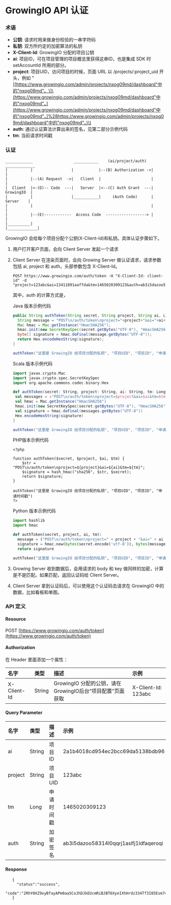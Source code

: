 # GrowingIO API 认证

### 术语

* **公钥**: 请求时用来做身份校验的一串字符码
* **私钥**: 双方所约定的加密算法的私钥
* **X-Client-Id**: GrowingIO 分配的项目公钥
* **ai**: 项目ID，可在项目管理的项目概览里获得这串ID，也是集成 SDK 时 setAccountId 所用的部分。
* **project**: 项目UID，访问项目的时候，页面 URL 以 /projects/:project\_uid 开头，例如 "\[[https://www.growingio.com/admin/projects/nxog09md/dashboard"中的"nxog09md"。\]\(https://www.growingio.com/admin/projects/nxog09md/dashboard"中的"nxog09md"。](https://www.growingio.com/admin/projects/nxog09md/dashboard"中的"nxog09md"。]%28https://www.growingio.com/admin/projects/nxog09md/dashboard"中的"nxog09md"。)\)
* **auth**: 通过认证算法计算出来的签名，见第二部分示例代码
* **tm**: 当前请求时间戳

### 认证

```
____________                  ___________    (ai/project/auth)   _____________
|          |                 |           |--(B) Authorization ->|             |
|          |--(A) Request  ->|   Client  |                      |             |
|  Client  |<-(D)-- Code  ---|   Server  |<--(C) Auth Grant  ---|  GrowingIO  |
|          |                 |___________|     (Auth Code)      |   Server    |
|          |                                                    |             |
|          |--(E)------------  Access Code  ------------------> |             |
|__________|                                                    |_____________|
```

GrowingIO 会给每个项目分配个公钥\(X-Client-Id\)和私钥。具体认证步骤如下。

1. 用户打开客户页面，会向 Client Server 发起一个请求
2. Client Server 在渲染页面时，会向 Growing Server 做认证请求，请求参数包括 ai, project 和 auth，头部参数包含 X-Client-Id。

   ```
   POST https://www.growingio.com/auth/token -H "X-Client-Id: client-id" -d "project=123abc&ai=13411891aaffda&tm=1465020309123&auth=ab3i5dazoo58314l0qqrj1aslfj1ldfaqeroqi"
   ```

   其中，auth 的计算方式是，

   Java 版本示例代码

   ```java
   public String authToken(String secret, String project, String ai, Long tm) throws Exception {
     String message = "POST\n/auth/token\nproject="+project+"&ai="+ai+"&tm="+tm;
     Mac hmac = Mac.getInstance("HmacSHA256");
     hmac.init(new SecretKeySpec(secret.getBytes("UTF-8"), "HmacSHA256"));
     byte[] signature = hmac.doFinal(message.getBytes("UTF-8"));
     return Hex.encodeHexString(signature);
   }

   authToken("这里是 GrowingIO 给项目分配的私钥", "项目UID", "项目ID", "申请时间戳")
   ```

   Scala 版本示例代码

   ```scala
   import javax.crypto.Mac
   import javax.crypto.spec.SecretKeySpec
   import org.apache.commons.codec.binary.Hex

   def authToken(secret: String, project: String, ai: String, tm: Long) = {
    val messages = s"POST\n/auth/token\nproject=$project&ai=$ai&tm=$tm"
    val hmac = Mac.getInstance("HmacSHA256")
    hmac.init(new SecretKeySpec(secret.getBytes("UTF-8"), "HmacSHA256"))
    val signature = hmac.doFinal(messages.getBytes("UTF-8"))
    Hex.encodeHexString(signature)
   }

   authToken("这里是 GrowingIO 给项目分配的私钥", "项目UID", "项目ID", "申请时间戳")
   ```

   PHP版本示例代码

   ```
   <?php

   function authToken($secret, $project, $ai, $tm) {
       $str = "POST\n/auth/token\nproject=${project}&ai=${ai}&tm=${tm}";
       $signature = hash_hmac("sha256", $str, $secret);
       return $signature;
   }

   authToken("这里是 GrowingIO 给项目分配的私钥", "项目UID", "项目ID", "申请时间戳")
   ?>
   ```

   Python 版本示例代码

   ```Python
   import hashlib
   import hmac

   def authToken(secret, project, ai, tm):
     message = ("POST\n/auth/token\nproject=" + project + "&ai=" + ai + "&tm=" + tm).encode('utf-8')
     signature = hmac.new(bytes(secret.encode('utf-8')), bytes(message), digestmod=hashlib.sha256).hexdigest()
     return signature

   authToken("这里是 GrowingIO 给项目分配的私钥", "项目UID", "项目ID", "申请时间戳")
   ```

3. Growing Server 收到数据后，会用请求的 body 和 key 做同样的加密，计算是不是匹配。如果匹配，返回认证码给 Client Server。

4. Client Server 拿到认证码后，可以使用这个认证码去请求在 GrowingIO 中的数据，比如看板和单图。

### API 定义

#### Resource

POST [https://www.growingio.com/auth/token](https://www.growingio.com/auth/token)

#### Authorization

在 Header 里面添加一个属性：

| 名字 | 类型 | 描述 | 示例 |
| :--- | :--- | :--- | :--- |
| X-Client-Id | String | GrowingIO 分配的公钥，请在GrowingIO后台“项目配置”页面获取 | X-Client-Id: 123abc |

#### Query Parameter

| 名字 | 类型 | 描述 | 示例 |
| :--- | :--- | :--- | :--- |
| ai | String | 项目ID | 2a1b4018cd954ec2bcc69da5138bdb96 |
| project | String | 项目UID | 123abc |
| tm | Long | 申请时间戳 | 1465020309123 |
| auth | String | 加密签名 | ab3i5dazoo58314l0qqrj1aslfj1ldfaqeroqi |

#### Response

```
   {
     "status":"success",
     "code":"2RhY0XZ9xyBfayAPm0aa5CoJhDJkEUcmRiBJBT6XyeIXhHrdz334Tf3I85Esm74Q"
   }
```



